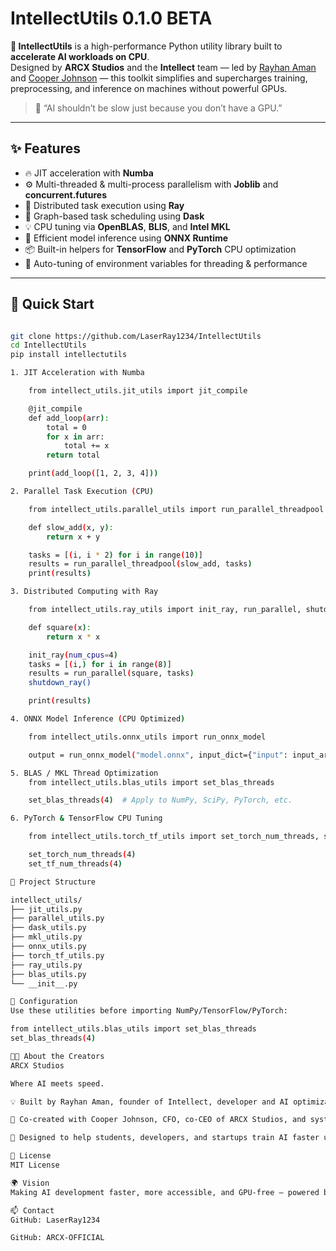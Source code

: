 # IntellectUtils 0.1.0 BETA

**🚀 IntellectUtils** is a high-performance Python utility library built to **accelerate AI workloads on CPU**.  
Designed by **ARCX Studios** and the **Intellect** team — led by [Rayhan Aman](https://github.com/rayhanAman) and [Cooper Johnson](https://github.com/) — this toolkit simplifies and supercharges training, preprocessing, and inference on machines without powerful GPUs.

> 🎯 “AI shouldn’t be slow just because you don’t have a GPU.”

---

## ✨ Features

- 🔥 JIT acceleration with **Numba**
- ⚙️ Multi-threaded & multi-process parallelism with **Joblib** and **concurrent.futures**
- 🔗 Distributed task execution using **Ray**
- 🧩 Graph-based task scheduling using **Dask**
- 💡 CPU tuning via **OpenBLAS**, **BLIS**, and **Intel MKL**
- 🧠 Efficient model inference using **ONNX Runtime**
- 📦 Built-in helpers for **TensorFlow** and **PyTorch** CPU optimization
- 🧪 Auto-tuning of environment variables for threading & performance

---

## 🏁 Quick Start

```bash

git clone https://github.com/LaserRay1234/IntellectUtils
cd IntellectUtils
pip install intellectutils

1. JIT Acceleration with Numba

    from intellect_utils.jit_utils import jit_compile

    @jit_compile
    def add_loop(arr):
        total = 0
        for x in arr:
            total += x
        return total

    print(add_loop([1, 2, 3, 4]))

2. Parallel Task Execution (CPU)

    from intellect_utils.parallel_utils import run_parallel_threadpool

    def slow_add(x, y):
        return x + y

    tasks = [(i, i * 2) for i in range(10)]
    results = run_parallel_threadpool(slow_add, tasks)
    print(results)

3. Distributed Computing with Ray

    from intellect_utils.ray_utils import init_ray, run_parallel, shutdown_ray

    def square(x):
        return x * x

    init_ray(num_cpus=4)
    tasks = [(i,) for i in range(8)]
    results = run_parallel(square, tasks)
    shutdown_ray()

    print(results)

4. ONNX Model Inference (CPU Optimized)

    from intellect_utils.onnx_utils import run_onnx_model

    output = run_onnx_model("model.onnx", input_dict={"input": input_array})

5. BLAS / MKL Thread Optimization
    from intellect_utils.blas_utils import set_blas_threads

    set_blas_threads(4)  # Apply to NumPy, SciPy, PyTorch, etc.

6. PyTorch & TensorFlow CPU Tuning

    from intellect_utils.torch_tf_utils import set_torch_num_threads, set_tf_num_threads

    set_torch_num_threads(4)
    set_tf_num_threads(4)

📁 Project Structure

intellect_utils/
├── jit_utils.py
├── parallel_utils.py
├── dask_utils.py
├── mkl_utils.py
├── onnx_utils.py
├── torch_tf_utils.py
├── ray_utils.py
├── blas_utils.py
└── __init__.py

🔧 Configuration
Use these utilities before importing NumPy/TensorFlow/PyTorch:

from intellect_utils.blas_utils import set_blas_threads
set_blas_threads(4)

🧑‍💻 About the Creators
ARCX Studios

Where AI meets speed.

💡 Built by Rayhan Aman, founder of Intellect, developer and AI optimization engineer.

💼 Co-created with Cooper Johnson, CFO, co-CEO of ARCX Studios, and systems strategist.

🧠 Designed to help students, developers, and startups train AI faster using just CPUs.

🪪 License
MIT License

🌍 Vision
Making AI development faster, more accessible, and GPU-free — powered by Intellect and ARCX Studios.

📫 Contact
GitHub: LaserRay1234

GitHub: ARCX-OFFICIAL
